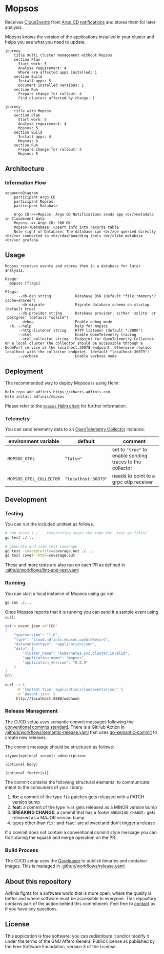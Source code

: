 # Mopsos

Receives [CloudEvents](https://cloudevents.io/) from [Argo CD](https://argoproj.github.io/cd/) [notifications](https://argo-cd.readthedocs.io/en/stable/operator-manual/notifications/) and stores them for later analysis.

Mopsos knows the version of the applications installed in your cluster and helps you see
what you need to update.


```mermaid
journey
    title multi cluster management without Mopsos
    section Plan
      Start work: 5
      Analyse requirement: 4
      Where are affected apps installed: 1
    section Build
      Install apps: 5
      Document installed versions: 1
    section Run
      Prepare change for rollout: 4
      Find clusters affected by change: 1
```
```mermaid
journey
    title with Mopsos
    section Plan
      Start work: 5
      Analyse requirement: 4
      Mopsos: 5
    section Build
      Install apps: 4
      Mopsos: 5
    section Run
      Prepare change for rollout: 4
      Mopsos: 5
```

## Architecture

### Information Flow

```mermaid
sequenceDiagram
    participant Argo CD
    participant Mopsos
    participant Database

    Argo CD->>+Mopsos: Argo CD Notifications sends app <br/>metadata in Cloudevent data
    Mopsos-->>-Argo CD: 200 OK
    Mopsos-)Database: upsert info into records table
    Note right of Database: The database can <br/>be queried directly <br/>or connected to <br/>dashboarding tools <br/>like metabase <br/>or grafana.
```

## Usage

```console
Mopsos receives events and stores them in a database for later analysis.

Usage:
  mopsos [flags]

Flags:
      --db-dsn string           Database DSN (default "file::memory:?cache=shared")
      --db-migrate              Migrate database schema on startup (default true)
      --db-provider string      Database provider, either 'sqlite' or 'postgres' (default "sqlite")
      --debug                   Enable debug mode
  -h, --help                    help for mopsos
      --http-listener string    HTTP listener (default ":8080")
      --otel                    Enable OpenTelemetry tracing
      --otel-collector string   Endpoint for OpenTelemetry Collector. On a local cluster the collector should be accessible through a NodePort service at the localhost:30078 endpoint. Otherwise replace localhost with the collector endpoint. (default "localhost:30079")
      --verbose                 Enable verbose mode
```

## Deployment

The recommended way to deploy Mopsos is using Helm:

```bash
helm repo add adfinis https://charts.adfinis.com
helm install adfinis/mopsos
```

Please refer to the [`mopsos` Helm chart](https://github.com/adfinis-sygroup/helm-charts/tree/master/charts/mopsos)
for further information.

### Telemetry

You can send telemetry data to an [OpenTelemetry Collector](https://opentelemetry.io/docs/collector/getting-started/) instance.

| environment variable | default | comment |
| ---- | ---- | ---- |
| `MOPSOS_OTEL` | `"false"` | set to `"true"` to enable sending traces to the collector |
| `MOPSOS_OTEL_COLLECTOR` | `"localhost:30079"` | needs to point to a grpc otlp receiver |

## Development

### Testing

You can run the included unittest as follows.

```bash
# run tests (./... recursivley scans the repo for _test.go files)
go test ./...

# generate and view test coverage
go test -coverprofile=coverage.out ./...
go tool cover -html=coverage.out
```

These and more tests are also run on each PR as defined in
[.github/workflows/lint-and-test.yaml](./.github/workflows/lint-and-test.yaml)

### Running

You can start a local instance of Mopsos using go run:

```bash
go run ./...
```

Once Mopsos reports that it is running you can send it a sample event using `curl`:

```bash
cat > event.json <<'EOD'
{
    "specversion": "1.0",
    "type": "cloud.adfinis.mopsos.updateRecord",
    "datacontenttype": "application/json",
    "data": {
        "cluster_name": "kubernetes.svc.cluster.invalid",
        "application_name": "mopsos",
        "application_version": "0.0.0"
    }
}
EOD

curl -v \
     -H 'Content-Type: application/cloudevents+json' \
     -d '@event.json' \
     http://localhost:8080/webhook
```

### Release Management

The CI/CD setup uses semantic commit messages following the
[conventional commits standard](https://www.conventionalcommits.org/en/v1.0.0/).
There is a GitHub Action in [.github/workflows/semantic-release.yaml](./.github/workflows/semantic-release.yaml)
that uses [go-semantic-commit](https://go-semantic-release.xyz/) to create new releases.

The commit message should be structured as follows:

```console
<type>[optional scope]: <description>

[optional body]

[optional footer(s)]
```

The commit contains the following structural elements, to communicate intent to the consumers of your library:

1. **fix:** a commit of the type `fix` patches gets released with a PATCH version bump
1. **feat:** a commit of the type `feat` gets released as a MINOR version bump
1. **BREAKING CHANGE:** a commit that has a footer `BREAKING CHANGE:` gets released as a MAJOR version bump
1. types other than `fix:` and `feat:` are allowed and don't trigger a release

If a commit does not contain a conventional commit style message you can fix
it during the squash and merge operation on the PR.

### Build Process

The CI/CD setup uses the [Goreleaser](https://goreleaser.com/) to publish binaries and container images.
This is managed in [.github/workflows/release.yaml](./.github/workflows/release.yaml).

## About this repository

Adfinis fights for a software world that is more open, where the quality is
better and where software must be accessible to everyone. This repository
contains part of the action behind this commitment. Feel free to
[contact](https://adfinis.com/kontakt/?pk_campaign=github&pk_kwd=mopsos)
us if you have any questions.

## License

This application is free software: you can redistribute it and/or modify it under the terms
of the GNU Affero General Public License as published by the Free Software Foundation,
version 3 of the License.
